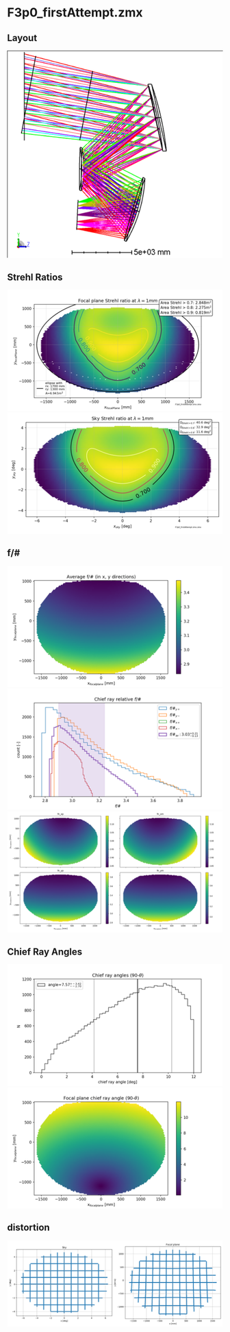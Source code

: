 # F3p0_firstAttempt.zmx
## Layout
![](layout/3DLayout.png)
## Strehl Ratios
![](strehls/focal_plane_strehls.png)
![](strehls/sky_strehls.png)
## f/#
![](fNumbers/fnumber_av.png)
![](fNumbers/fnumber_hists.png)
![](fNumbers/fnumber_xy_direction_maps.png)
## Chief Ray Angles
![](chief_ray/chief_ray_angles_hist.png)
![](chief_ray/chief_ray_angles_map.png)
## distortion
![](distortion/distortion.png)
